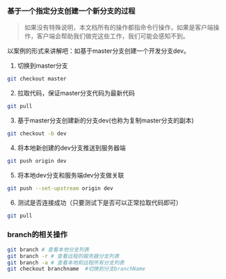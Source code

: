 ### 基于一个指定分支创建一个新分支的过程

> 如果没有特殊说明，本文档所有的操作都指命令行操作，如果是客户端操作，客户端会帮助我们做完这些工作，我们可能会感知不到。

以案例的形式来讲解吧：如基于master分支创建一个开发分支dev。

1. 切换到master分支

```bash
git checkout master
```

2. 拉取代码，保证master分支代码为最新代码

```bash
git pull
```

3. 基于master分支创建新的分支dev(也称为复制master分支的副本)

```bash
git checkout -b dev
```

4. 将本地新创建的dev分支推送到服务器端

```bash
git push origin dev
```

5. 将本地dev分支和服务端dev分支做关联

```bash
git push --set-upstream origin dev
```

6. 测试是否连接成功（只要测试下是否可以正常拉取代码即可）

```bash
git pull
```


### branch的相关操作

```bash
git branch # 查看本地分支列表
git branch -r # 查看远程的服务器分支列表
git branch -a # 查看本地和远程所有分支列表
git checkout branchname  #切换到分支branchName
```